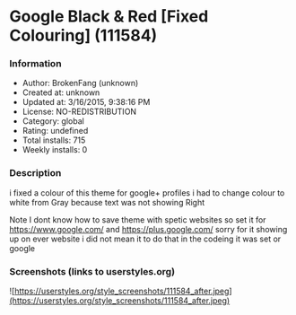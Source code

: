 # Google Black & Red [Fixed Colouring] (111584)

### Information
- Author: BrokenFang (unknown)
- Created at: unknown
- Updated at: 3/16/2015, 9:38:16 PM
- License: NO-REDISTRIBUTION
- Category: global
- Rating: undefined
- Total installs: 715
- Weekly installs: 0


### Description
i fixed a colour of this theme for google+ profiles i had to change colour to white from Gray because text was not showing Right

Note I dont know how to save theme with spetic websites so set it for https://www.google.com/ and https://plus.google.com/ sorry for it showing up on ever website i did not mean it to do that in the codeing it was set or google


### Screenshots (links to userstyles.org)
![https://userstyles.org/style_screenshots/111584_after.jpeg](https://userstyles.org/style_screenshots/111584_after.jpeg)


